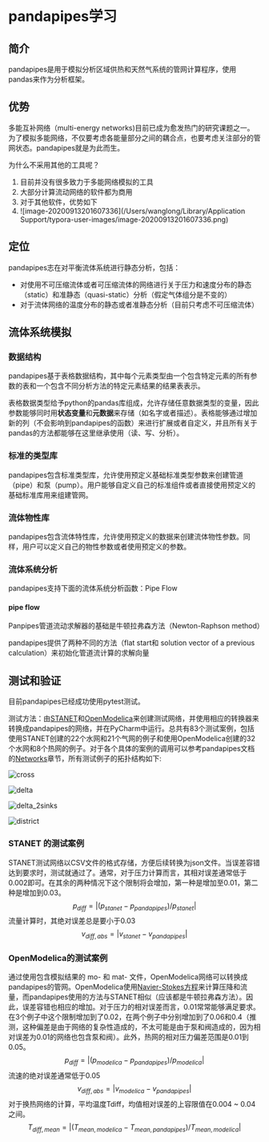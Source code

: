 # pandapipes学习

## 简介

pandapipes是用于模拟分析区域供热和天然气系统的管网计算程序，使用pandas来作为分析框架。

## 优势

多能互补网络（multi-energy networks)目前已成为愈发热门的研究课题之一。为了模拟多能网络，不仅要考虑各能量部分之间的耦合点，也要考虑关注部分的管网状态。pandapipes就是为此而生。

为什么不采用其他的工具呢？

1. 目前并没有很多致力于多能网络模拟的工具
2. 大部分计算流动网络的软件都为商用
3. 对于其他软件，优势如下
4. ![image-20200913201607336](/Users/wanglong/Library/Application Support/typora-user-images/image-20200913201607336.png)

## 定位

pandapipes志在对平衡流体系统进行静态分析，包括：

- 对使用不可压缩流体或者可压缩流体的网络进行关于压力和速度分布的静态（static）和准静态（quasi-static）分析（假定气体组分是不变的）
- 对于流体网络的温度分布的静态或者准静态分析（目前只考虑不可压缩流体）

## 流体系统模拟

### 数据结构

pandapipes基于表格数据结构，其中每个元素类型由一个包含特定元素的所有参数的表和一个包含不同分析方法的特定元素结果的结果表表示。

表格数据类型给予python的pandas库组成，允许存储任意数据类型的变量，因此参数能够同时用**状态变量**和**元数据**来存储（如名字或者描述）。表格能够通过增加新的列（不会影响到pandapipes的函数）来进行扩展或者自定义，并且所有关于pandas的方法都能够在这里继承使用（读、写、分析）。

### 标准的类型库

pandapipes包含标准类型库，允许使用预定义基础标准类型参数来创建管道（pipe）和泵（pump）。用户能够自定义自己的标准组件或者直接使用预定义的基础标准库用来组建管网。

### 流体物性库

pandapipes包含流体特性库，允许使用预定义的数据来创建流体物性参数。同样，用户可以定义自己的物性参数或者使用预定义的参数。

### 流体系统分析

pandapipes支持下面的流体系统分析函数：Pipe Flow

#### pipe flow

Panpipes管道流动求解器的基础是牛顿拉弗森方法（Newton-Raphson method）

pandapipes提供了两种不同的方法（flat start和 solution vector of a previous calculation）来初始化管道流计算的求解向量

## 测试和验证

目前pandapipes已经成功使用pytest测试。

测试方法：由[STANET](http://www.stafu.de/de/home.html)和[OpenModelica](https://www.openmodelica.org/)来创建测试网络，并使用相应的转换器来转换成pandapipes的网络，并在PyCharm中运行。总共有83个测试案例，包括使用STANET创建的22个水网和21个气网的例子和使用OpenModelica创建的32个水网和8个热网的例子。对于各个具体的案例的调用可以参考pandapipes文档的[Networks](https://pandapipes.readthedocs.io/en/latest/networks.html)章节，所有测试例子的拓扑结构如下:

![cross](https://www.pandapipes.org/images/about/validation/cross.png)

![delta](https://www.pandapipes.org/images/about/validation/delta.png)

![delta_2sinks](https://www.pandapipes.org/images/about/validation/delta_2sinks.png)

![district](https://www.pandapipes.org/images/about/validation/district.png)

### STANET 的测试案例

STANET测试网络以CSV文件的格式存储，方便后续转换为json文件。当误差容错达到要求时，测试就通过了。通常，对于压力计算而言，其相对误差通常低于0.002即可。在其余的两种情况下这个限制将会增加，第一种是增加至0.01，第二种是增加到0.03。
$$
p_{diff}=|(p_{stanet}-p_{pandapipes})/p_{stanet}|
$$
流量计算时，其绝对误差总是要小于0.03
$$
v_{diff,abs} = |v_{stanet} - v_{pandapipes}|
$$

### OpenModelica的测试案例

通过使用包含模拟结果的 mo- 和 mat- 文件，OpenModelica网络可以转换成pandapipes的管网。OpenModelica使用[Navier-Stokes方程](https://www.maplesoft.com/documentation_center/online_manuals/modelica/Modelica_Fluid_UsersGuide_ComponentDefinition.html#Modelica.Fluid.UsersGuide.ComponentDefinition.BalanceEquations)来计算压降和流量，而pandapipes使用的方法与STANET相似（应该都是牛顿拉弗森方法）。因此，误差容错也相应的增加。对于压力的相对误差而言，0.01常常能够满足要求。在3个例子中这个限制增加到了0.02，在两个例子中分别增加到了0.06和0.4（推测，这种偏差是由于网络的复杂性造成的，不太可能是由于泵和阀造成的，因为相对误差为0.01的网络也包含泵和阀）。此外，热网的相对压力偏差范围是0.01到0.05。
$$
p_{diff} = |(p_{modelica} - p_{pandapipes})/p_{modelica}|
$$
流速的绝对误差通常低于0.05
$$
v_{diff,abs} = |v_{modelica}-v_{pandapipes}|
$$
对于换热网络的计算，平均温度Tdiff，均值相对误差的上容限值在0.004 ~ 0.04之间。
$$
T_{diff,mean} = |(T_{mean,modelica}-T_{mean,pandapipes})/T_{mean,modelica}|
$$
